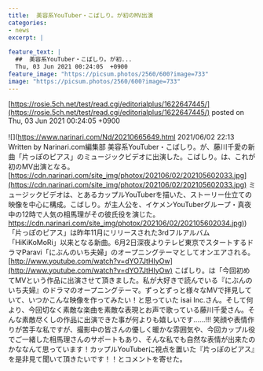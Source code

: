 ```yaml
---
title:  美容系YouTuber・こばしり。が初のMV出演  
categories:
- news
excerpt: |
  
feature_text: |
  ##  美容系YouTuber・こばしり。が初...
  Thu, 03 Jun 2021 00:24:05  +0900
feature_image: "https://picsum.photos/2560/600?image=733"
image: "https://picsum.photos/2560/600?image=733"
---
```


[https://rosie.5ch.net/test/read.cgi/editorialplus/1622647445/](https://rosie.5ch.net/test/read.cgi/editorialplus/1622647445/)
posted on Thu, 03 Jun 2021 00:24:05  +0900

<!--more-->

![](https://www.narinari.com/Nd/20210665649.html 2021/06/02 22:13　Written by Narinari.com編集部 美容系YouTuber・こばしり。が、藤川千愛の新曲「片っぽのピアス」のミュージックビデオに出演した。こばしり。は、これが初のMV出演となる。 [https://cdn.narinari.com/site_img/photox/202106/02/202105602033.jpg](https://cdn.narinari.com/site_img/photox/202106/02/202105602033.jpg) ミュージックビデオは、とあるカップルYouTuberを描いた、ストーリー仕立ての映像を中心に構成。こばしり。が主人公を、イケメンYouTuberグループ・真夜中の12時で人気の相馬理がその彼氏役を演じた。 [https://cdn.narinari.com/site_img/photox/202106/02/202105602034.jpg)](https://cdn.narinari.com/site_img/photox/202106/02/202105602034.jpg)) 「片っぽのピアス」は昨年11月にリリースされた3rdフルアルバム「HiKiKoMoRi」以来となる新曲。6月2日深夜よりテレビ東京でスタートするドラマParavi「にぶんのいち夫婦」のオープニングテーマとしてオンエアされる。 [http://www.youtube.com/watch?v=dYO7JtHIyOw](http://www.youtube.com/watch?v=dYO7JtHIyOw) こばしり。は「今回初めてMVという作品に出演させて頂きました。私が大好きで読んでいる『にぶんのいち夫婦』のドラマのオープニングテーマ。ずっとずっと様々なMVで拝見していて、いつかこんな映像を作ってみたい！と思っていた isai Inc.さん。そして何より、今回切なく素敵な楽曲を素敵な表現とお声で歌っている藤川千愛さん。そんな素敵尽くしの作品に出演できた事が何よりも嬉しいです……!!! 笑顔や表情作りが苦手な私ですが、撮影中の皆さんの優しく暖かな雰囲気や、今回カップル役でご一緒した相馬理さんのサポートもあり、そんな私でも自然な表情が出来たのかななんて思っています！カップルYouTuberに視点を置いた『片っぽのピアス』を是非見て聞いて頂きたいです！！とコメントを寄せた。

